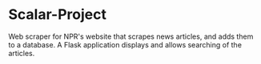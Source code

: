 # Scalar-Project
Web scraper for NPR's website that scrapes news articles, and adds them to a database.  A Flask application displays and allows searching of the articles. 
